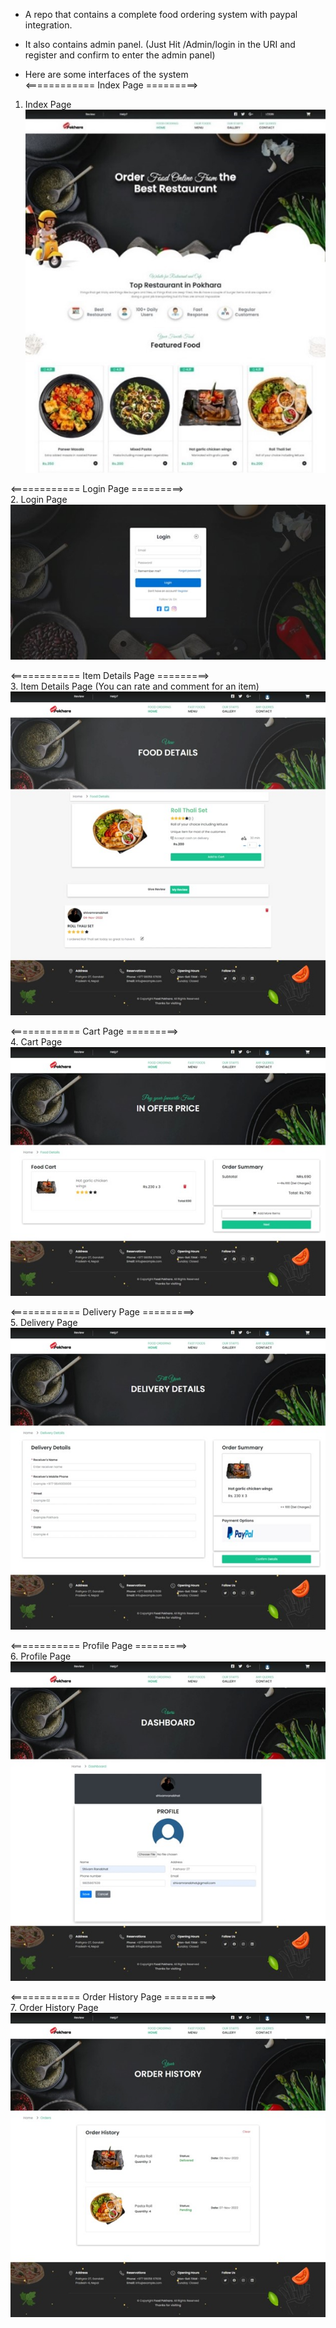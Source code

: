 * A repo that contains a complete food ordering system with paypal integration. 
* It also contains admin panel. (Just Hit /Admin/login in the URI and register and confirm to enter the admin panel)

* Here are some interfaces of the system <br>
<============ Index Page =========> <br>
1. Index Page <br>
![Index_Page-Desktop-View](./output/Home.jpg)<br>

<============ Login Page =========> <br>
2. Login Page<br>
![Login_Page-Desktop-View](./output/Login.jpg)<br>

<============ Item Details Page =========><br>
3. Item Details Page (You can rate and comment for an item)<br>
![Item_Details-Desktop-View](./output/Item%20Details.jpg)<br>

<============ Cart Page =========><br>
4. Cart Page<br>
![Cart-Desktop-View](./output/Cart.jpg)<br>

<============ Delivery Page =========><br>
5. Delivery Page<br>
![Delivery_Page-Desktop-View](./output/delivery.jpg)<br>

<============ Profile Page =========><br>
6. Profile Page<br>
![Profile_Page-Desktop-View](./output/Profile.jpg)<br>

<============ Order History Page =========><br>
7. Order History Page<br>
![OrderHistory_Page-Desktop-View](./output/Order%20History.jpg)<br>
